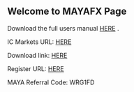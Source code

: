 ## Welcome to MAYAFX Page

Download the full users manual [HERE](https://github.com/MAYAFX/usermanual_cn/blob/09796e4cbbaedc814d0d4b0fa850a8a45548086c/MAYA%E5%85%A8%E5%A5%97%E6%B5%81%E7%A8%8B.pdf) .

IC Markets URL: [HERE](https://icmarkets-zhq.com/)     

Download link: [HERE](https://www.ma-ya.vip/down/)

Register URL: [HERE](http://www.ma-ya.vip/reg.html?code=WRG1FD)

MAYA Referral Code: WRG1FD
